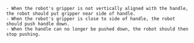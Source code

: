 
    - When the robot's gripper is not vertically aligned with the handle, the robot should put gripper near side of handle.
    - When the robot's gripper is close to side of handle, the robot should push handle down.
    - When the handle can no longer be pushed down, the robot should then stop pushing.